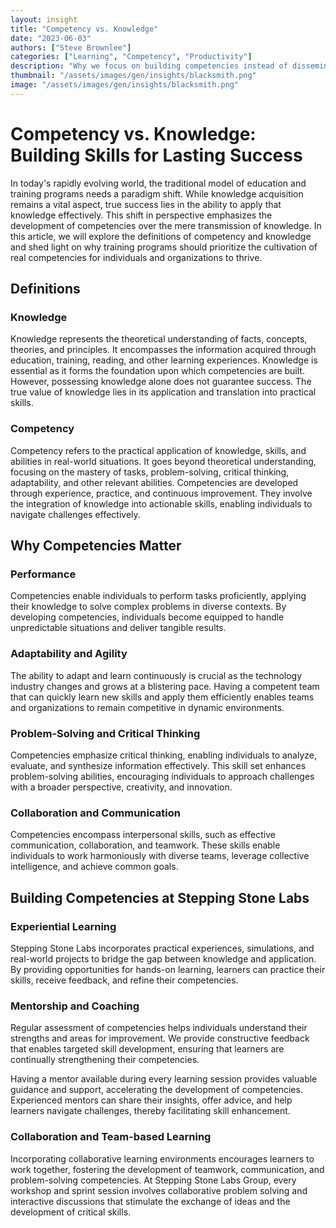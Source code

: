 ```yaml
---
layout: insight
title: "Competency vs. Knowledge"
date: "2023-06-03"
authors: ["Steve Brownlee"]
categories: ["Learning", "Competency", "Productivity"]
description: "Why we focus on building competencies instead of disseminating knowledge."
thumbnail: "/assets/images/gen/insights/blacksmith.png"
image: "/assets/images/gen/insights/blacksmith.png"
---
```


# Competency vs. Knowledge: Building Skills for Lasting Success

In today's rapidly evolving world, the traditional model of education and training programs needs a paradigm shift. While knowledge acquisition remains a vital aspect, true success lies in the ability to apply that knowledge effectively. This shift in perspective emphasizes the development of competencies over the mere transmission of knowledge. In this article, we will explore the definitions of competency and knowledge and shed light on why training programs should prioritize the cultivation of real competencies for individuals and organizations to thrive.

## Definitions

### Knowledge

Knowledge represents the theoretical understanding of facts, concepts, theories, and principles. It encompasses the information acquired through education, training, reading, and other learning experiences. Knowledge is essential as it forms the foundation upon which competencies are built. However, possessing knowledge alone does not guarantee success. The true value of knowledge lies in its application and translation into practical skills.

### Competency

Competency refers to the practical application of knowledge, skills, and abilities in real-world situations. It goes beyond theoretical understanding, focusing on the mastery of tasks, problem-solving, critical thinking, adaptability, and other relevant abilities. Competencies are developed through experience, practice, and continuous improvement. They involve the integration of knowledge into actionable skills, enabling individuals to navigate challenges effectively.

## Why Competencies Matter

### Performance

Competencies enable individuals to perform tasks proficiently, applying their knowledge to solve complex problems in diverse contexts. By developing competencies, individuals become equipped to handle unpredictable situations and deliver tangible results.

### Adaptability and Agility

The ability to adapt and learn continuously is crucial as the technology industry changes and grows at a blistering pace. Having a competent team that can quickly learn new skills and apply them efficiently enables teams and organizations to remain competitive in dynamic environments.

### Problem-Solving and Critical Thinking

Competencies emphasize critical thinking, enabling individuals to analyze, evaluate, and synthesize information effectively. This skill set enhances problem-solving abilities, encouraging individuals to approach challenges with a broader perspective, creativity, and innovation.

### Collaboration and Communication

Competencies encompass interpersonal skills, such as effective communication, collaboration, and teamwork. These skills enable individuals to work harmoniously with diverse teams, leverage collective intelligence, and achieve common goals.

## Building Competencies at Stepping Stone Labs

### Experiential Learning

Stepping Stone Labs incorporates practical experiences, simulations, and real-world projects to bridge the gap between knowledge and application. By providing opportunities for hands-on learning, learners can practice their skills, receive feedback, and refine their competencies.

### Mentorship and Coaching

Regular assessment of competencies helps individuals understand their strengths and areas for improvement. We provide constructive feedback that enables targeted skill development, ensuring that learners are continually strengthening their competencies.

Having a mentor available during every learning session provides valuable guidance and support, accelerating the development of competencies. Experienced mentors can share their insights, offer advice, and help learners navigate challenges, thereby facilitating skill enhancement.

### Collaboration and Team-based Learning

Incorporating collaborative learning environments encourages learners to work together, fostering the development of teamwork, communication, and problem-solving competencies. At Stepping Stone Labs Group, every workshop and sprint session involves collaborative problem solving and interactive discussions that stimulate the exchange of ideas and the development of critical skills.
